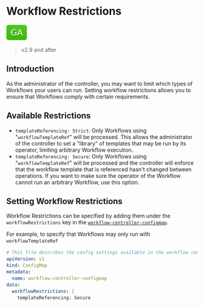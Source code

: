 # Workflow Restrictions

![GA](assets/ga.svg)

> v2.9 and after

## Introduction

As the administrator of the controller, you may want to limit which types of Workflows your users can run. Setting workflow restrictions allows you to ensure that Workflows comply with certain requirements.

## Available Restrictions

* `templateReferencing: Strict`: Only Workflows using "`workflowTemplateRef`" will be processed. This allows the administrator of the controller to set a "library" of templates that may be run by its operator, limiting arbitrary Workflow execution.
* `templateReferencing: Secure`: Only Workflows using "`workflowTemplateRef`" will be processed and the controller will enforce that the workflow template that is referenced hasn't changed between operations. If you want to make sure the operator of the Workflow cannot run an arbitrary Workflow, use this option.

## Setting Workflow Restrictions

Workflow Restrictions can be specified by adding them under the `workflowRestrictions` key in the [`workflow-controller-configmap`](./workflow-controller-configmap.yaml).

For example, to specify that Workflows may only run with `workflowTemplateRef`

```yaml
# This file describes the config settings available in the workflow controller configmap
apiVersion: v1
kind: ConfigMap
metadata:
  name: workflow-controller-configmap
data:
  workflowRestrictions: |
    templateReferencing: Secure
```

